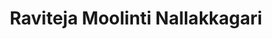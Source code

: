 ---
layout: page
title: Raviteja Moolinti Nallakkagari
description: Now Machine Learning Engineer at Development Dimensions International(DDI)<br> MS student (2024-2025)
img: assets/img/Ravi.jpg
redirect: 
importance: 1
category: Alumni
horizontal: true
---